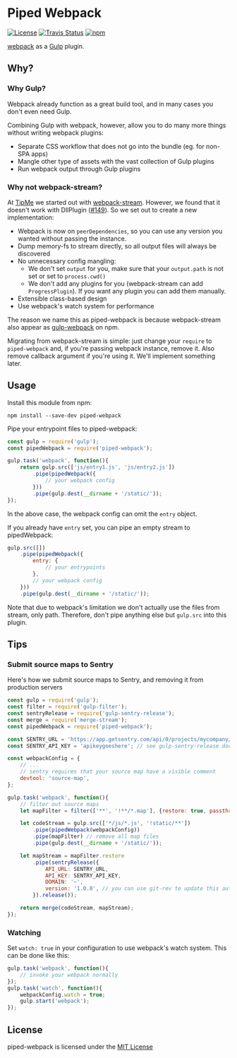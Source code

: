 # Piped Webpack

[![License](https://img.shields.io/badge/license-MIT-blue.svg)](LICENSE)
[![Travis Status](https://travis-ci.org/whs/piped-webpack.svg)](https://travis-ci.org/whs/piped-webpack)
[![npm](https://img.shields.io/npm/v/piped-webpack.svg)](https://www.npmjs.com/package/piped-webpack)

[webpack](https://webpack.js.org) as a [Gulp](http://gulpjs.com) plugin.

## Why?
### Why Gulp?
Webpack already function as a great build tool, and in many cases you don't even need Gulp.

Combining Gulp with webpack, however, allow you to do many more things without writing webpack plugins:

- Separate CSS workflow that does not go into the bundle (eg. for non-SPA apps)
- Mangle other type of assets with the vast collection of Gulp plugins
- Run webpack output through Gulp plugins

### Why not webpack-stream?
At [TipMe](https://tipme.in.th) we started out with [webpack-stream](https://github.com/shama/webpack-stream). However, we found that it doesn't work with DllPlugin ([#149](https://github.com/shama/webpack-stream/issues/149)). So we set out to create a new implementation:

- Webpack is now on `peerDependencies`, so you can use any version you wanted without passing the instance.
- Dump memory-fs to stream directly, so all output files will always be discovered
- No unnecessary config mangling:
  - We don't set `output` for you, make sure that your `output.path` is not set or set to `process.cwd()`
  - We don't add any plugins for you (webpack-stream can add `ProgressPlugin`). If you want any plugin you can add them manually.
- Extensible class-based design
- Use webpack's watch system for performance

The reason we name this as piped-webpack is because webpack-stream also appear as [gulp-webpack](https://www.npmjs.com/package/gulp-webpack) on npm.

Migrating from webpack-stream is simple: just change your `require` to `piped-webpack` and, if you're passing webpack instance, remove it. Also remove callback argument if you're using it. We'll implement something later.

## Usage

Install this module from npm:

```
npm install --save-dev piped-webpack
```

Pipe your entrypoint files to piped-webpack:

```js
const gulp = require('gulp');
const pipedWebpack = require('piped-webpack');

gulp.task('webpack', function(){
	return gulp.src(['js/entry1.js', 'js/entry2.js'])
		.pipe(pipedWebpack({
			// your webpack config
		}))
		.pipe(gulp.dest(__dirname + '/static/'));
});
```

In the above case, the webpack config can omit the `entry` object.

If you already have `entry` set, you can pipe an empty stream to pipedWebpack:

```js
gulp.src([])
	.pipe(pipedWebpack({
		entry: {
			// your entrypoints
		},
		// your webpack config
	}))
	.pipe(gulp.dest(__dirname + '/static/'));
```

Note that due to webpack's limitation we don't actually use the files from stream, only path. Therefore, don't pipe anything else but `gulp.src` into this plugin.

## Tips
### Submit source maps to Sentry
Here's how we submit source maps to Sentry, and removing it from production servers

```js
const gulp = require('gulp');
const filter = require('gulp-filter');
const sentryRelease = require('gulp-sentry-release');
const merge = require('merge-stream');
const pipedWebpack = require('piped-webpack');

const SENTRY_URL = 'https://app.getsentry.com/api/0/projects/mycompany/myapp/';
const SENTRY_API_KEY = 'apikeygoeshere'; // see gulp-sentry-release docs on how to get this key

const webpackConfig = {
	// ...
	// sentry requires that your source map have a visible comment
	devtool: 'source-map',
};

gulp.task('webpack', function(){
	// filter out source maps
	let mapFilter = filter(['**', '!**/*.map'], {restore: true, passthrough: false});

	let codeStream = gulp.src(['*/js/*.js', '!static/**'])
		.pipe(pipedWebpack(webpackConfig))
		.pipe(mapFilter) // remove all map files
		.pipe(gulp.dest(__dirname + '/static/'));

	let mapStream = mapFilter.restore
		.pipe(sentryRelease({
			API_URL: SENTRY_URL,
			API_KEY: SENTRY_API_KEY,
			DOMAIN: '~',
			version: '1.0.0', // you can use git-rev to update this automatically
		}).release());

	return merge(codeStream, mapStream);
});
```

### Watching
Set `watch: true` in your configuration to use webpack's watch system. This can be done like this:

```js
gulp.task('webpack', function(){
	// invoke your webpack normally
});
gulp.task('watch', function(){
	webpackConfig.watch = true;
	gulp.start('webpack');
});
```

## License
piped-webpack is licensed under the [MIT License](LICENSE)
